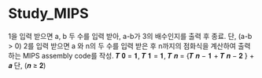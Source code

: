 # Study_MIPS

1을 입력 받으면 a, b 두 수를 입력 받아, a-b가 3의 배수인지를 출력 후 종료. 단, (a-b > 0)
2를 입력 받으면 a 와 n의 두 수를 입력 받은 후 n까지의 점화식을 계산하여 출력하는 MIPS assembly code를 작성.
𝑻 𝟎 = 𝟏, 𝑻 𝟏 = 𝟏, 𝑻 𝒏 = {𝑻 𝒏 − 𝟏 + 𝑻 𝒏 − 𝟐 } + 𝒂 단, (𝒏 ≥ 𝟐)
